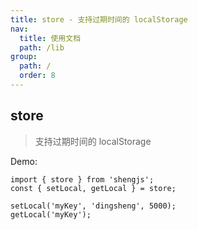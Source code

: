 ```yaml
---
title: store - 支持过期时间的 localStorage
nav:
  title: 使用文档
  path: /lib
group:
  path: /
  order: 8
---
```


## store

> 支持过期时间的 localStorage

Demo:

```tsx | pure
import { store } from 'shengjs';
const { setLocal, getLocal } = store;

setLocal('myKey', 'dingsheng', 5000);
getLocal('myKey');
```
